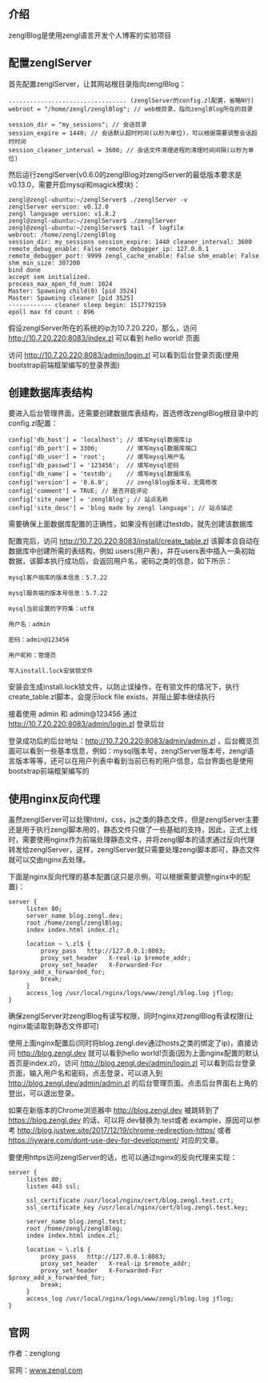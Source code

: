## 介绍

zenglBlog是使用zengl语言开发个人博客的实验项目

## 配置zenglServer

首先配置zenglServer，让其网站根目录指向zenglBlog：

```
................................. (zenglServer的config.zl配置，省略N行)
webroot = "/home/zengl/zenglBlog"; // web根目录，指向zenglBlog所在的目录

session_dir = "my_sessions"; // 会话目录
session_expire = 1440; // 会话默认超时时间(以秒为单位)，可以根据需要调整会话超时时间
session_cleaner_interval = 3600; // 会话文件清理进程的清理时间间隔(以秒为单位)
```

然后运行zenglServer(v0.6.0的zenglBlog对zenglServer的最低版本要求是v0.13.0，需要开启mysql和magick模块)：

```
zengl@zengl-ubuntu:~/zenglServer$ ./zenglServer -v
zenglServer version: v0.12.0
zengl language version: v1.8.2
zengl@zengl-ubuntu:~/zenglServer$ ./zenglServer
zengl@zengl-ubuntu:~/zenglServer$ tail -f logfile 
webroot: /home/zengl/zenglBlog
session_dir: my_sessions session_expire: 1440 cleaner_interval: 3600
remote_debug_enable: False remote_debugger_ip: 127.0.0.1 remote_debugger_port: 9999 zengl_cache_enable: False shm_enable: False shm_min_size: 307200
bind done
accept sem initialized.
process_max_open_fd_num: 1024 
Master: Spawning child(0) [pid 3524] 
Master: Spawning cleaner [pid 3525] 
------------ cleaner sleep begin: 1517792159
epoll max fd count : 896 
```

假设zenglServer所在的系统的ip为10.7.20.220，那么，访问 http://10.7.20.220:8083/index.zl 可以看到 hello world! 页面

访问 http://10.7.20.220:8083/admin/login.zl 可以看到后台登录页面(使用bootstrap前端框架编写的登录界面)

## 创建数据库表结构

要进入后台管理界面，还需要创建数据库表结构，首选修改zenglBlog根目录中的config.zl配置：

```
config['db_host'] = 'localhost'; // 填写mysql数据库ip
config['db_port'] = 3306;        // 填写mysql数据库端口
config['db_user'] = 'root';      // 填写mysql用户名
config['db_passwd'] = '123456';  // 填写mysql密码
config['db_name'] = 'testdb';    // 填写mysql数据库名
config['version'] = '0.6.0';     // zenglBlog版本号，无需修改
config['comment'] = TRUE; // 是否开启评论
config['site_name'] = 'zenglBlog'; // 站点名称
config['site_desc'] = 'blog made by zengl language'; // 站点描述
```

需要确保上面数据库配置的正确性，如果没有创建过testdb，就先创建该数据库

配置完后，访问 http://10.7.20.220:8083/install/create_table.zl 该脚本会自动在数据库中创建所需的表结构，例如 users(用户表)，并在users表中插入一条初始数据，该脚本执行成功后，会返回用户名，密码之类的信息，如下所示：

```
mysql客户端库的版本信息：5.7.22

mysql服务端的版本号信息：5.7.22

mysql当前设置的字符集：utf8

用户名：admin

密码：admin@123456

用户昵称：管理员

写入install.lock安装锁文件
```

安装会生成install.lock锁文件，以防止误操作，在有锁文件的情况下，执行create_table.zl脚本，会提示lock file exists，并阻止脚本继续执行

接着使用 admin 和 admin@123456 通过 http://10.7.20.220:8083/admin/login.zl 登录后台

登录成功后的后台地址：http://10.7.20.220:8083/admin/admin.zl ，后台概览页面可以看到一些基本信息，例如：mysql版本号，zenglServer版本号，zengl语言版本等等，还可以在用户列表中看到当前已有的用户信息，后台界面也是使用bootstrap前端框架编写的

## 使用nginx反向代理

虽然zenglServer可以处理html，css，js之类的静态文件，但是zenglServer主要还是用于执行zengl脚本用的，静态文件只做了一些基础的支持，因此，正式上线时，需要使用nginx作为前端处理静态文件，并将zengl脚本的请求通过反向代理转发给zenglServer，这样，zenglServer就只需要处理zengl脚本即可，静态文件就可以交由nginx去处理。

下面是nginx反向代理的基本配置(这只是示例，可以根据需要调整nginx中的配置)：

```
server {
     listen 80;
     server_name blog.zengl.dev;
     root /home/zengl/zenglBlog;
     index index.html index.zl;

     location ~ \.zl$ {
         proxy_pass   http://127.0.0.1:8083;
         proxy_set_header   X-real-ip $remote_addr;
         proxy_set_header   X-Forwarded-For $proxy_add_x_forwarded_for;
         break;
     }
     access_log /usr/local/nginx/logs/www/zengl/blog.log jflog;
}
```

确保zenglServer对zenglBlog有读写权限，同时nginx对zenglBlog有读权限(让nginx能读取到静态文件即可)

使用上面nginx配置后(同时将blog.zengl.dev通过hosts之类的绑定了ip)，直接访问 http://blog.zengl.dev 就可以看到hello world!页面(因为上面nginx配置的默认首页是index.zl)，访问 http://blog.zengl.dev/admin/login.zl 可以看到后台登录页面，输入用户名和密码，点击登录，可以进入到 http://blog.zengl.dev/admin/admin.zl 的后台管理页面。点击后台界面右上角的登出，可以退出登录。

如果在新版本的Chrome浏览器中 http://blog.zengl.dev 被跳转到了 https://blog.zengl.dev 的话，可以将.dev替换为.test或者.example，原因可以参考 http://blog.justwe.site/2017/12/19/chrome-redirection-https/ 或者 https://iyware.com/dont-use-dev-for-development/ 对应的文章。

要使用https访问zenglServer的话，也可以通过nginx的反向代理来实现：

```
server {
     listen 80;
     listen 443 ssl;

     ssl_certificate /usr/local/nginx/cert/blog.zengl.test.crt;
     ssl_certificate_key /usr/local/nginx/cert/blog.zengl.test.key;

     server_name blog.zengl.test;
     root /home/zengl/zenglBlog;
     index index.html index.zl;

     location ~ \.zl$ {
         proxy_pass   http://127.0.0.1:8083;
         proxy_set_header   X-real-ip $remote_addr;
         proxy_set_header   X-Forwarded-For $proxy_add_x_forwarded_for;
         break;
     }
     access_log /usr/local/nginx/logs/www/zengl/blog.log jflog;
}
```

## 官网

作者：zenglong

官网：www.zengl.com

